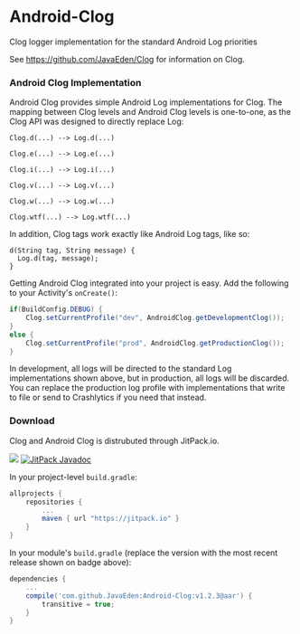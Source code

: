 # Android-Clog
Clog logger implementation for the standard Android Log priorities

See https://github.com/JavaEden/Clog for information on Clog.

### Android Clog Implementation

Android Clog provides simple Android Log implementations for Clog. The mapping between Clog levels and Android Clog levels is one-to-one, as the Clog API was designed to directly replace Log:

`Clog.d(...) --> Log.d(...)`

`Clog.e(...) --> Log.e(...)`

`Clog.i(...) --> Log.i(...)`

`Clog.v(...) --> Log.v(...)`

`Clog.w(...) --> Log.w(...)`

`Clog.wtf(...) --> Log.wtf(...)`

In addition, Clog tags work exactly like Android Log tags, like so:

```
d(String tag, String message) {
  Log.d(tag, message);
}
```

Getting Android Clog integrated into your project is easy. Add the following to your Activity's `onCreate()`:

```java
if(BuildConfig.DEBUG) {
    Clog.setCurrentProfile("dev", AndroidClog.getDevelopmentClog());
}
else {
    Clog.setCurrentProfile("prod", AndroidClog.getProductionClog());
}
```

In development, all logs will be directed to the standard Log implementations shown above, but in production, all logs will be discarded. You can replace the production log profile with implementations that write to file or send to Crashlytics if you need that instead.

### Download
Clog and Android Clog is distrubuted through JitPack.io.

[![](https://jitpack.io/v/JavaEden/Android-Clog.svg)](https://jitpack.io/#JavaEden/Android-Clog)
[![JitPack Javadoc](https://img.shields.io/github/tag/JavaEden/Clog.svg?maxAge=2592000&label=javadoc)](https://jitpack.io/com/github/JavaEden/Clog/v1.2.3/javadoc/)

In your project-level `build.gradle`:

```groovy
allprojects {
    repositories {
        ...
        maven { url "https://jitpack.io" }
    }
}
```

In your module's `build.gradle` (replace the version with the most recent release shown on badge above):
```groovy
dependencies {
    ...
    compile('com.github.JavaEden:Android-Clog:v1.2.3@aar') {
        transitive = true;
    }
}
```
